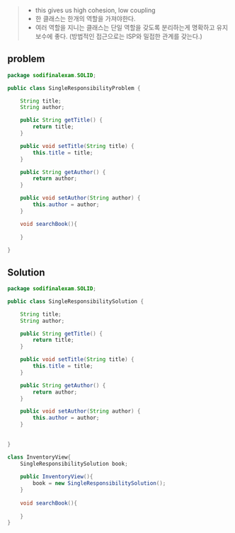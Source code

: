 > - this gives us high cohesion, low coupling 
> - 한 클래스는 한개의 역할을 가져야한다.
> - 여러 역할을 지니는 클래스는 단일 역할을 갖도록 분리하는게 명확하고 유지보수에 좋다. (방법적인 접근으로는 ISP와 밀접한 관계를 갖는다.)

## problem
```java
package sodifinalexam.SOLID;

public class SingleResponsibilityProblem {

    String title;
    String author;

    public String getTitle() {
        return title;
    }

    public void setTitle(String title) {
        this.title = title;
    }

    public String getAuthor() {
        return author;
    }

    public void setAuthor(String author) {
        this.author = author;
    }

    void searchBook(){
        
    }
    
}
```

## Solution
```java
package sodifinalexam.SOLID;

public class SingleResponsibilitySolution {

    String title;
    String author;

    public String getTitle() {
        return title;
    }

    public void setTitle(String title) {
        this.title = title;
    }

    public String getAuthor() {
        return author;
    }

    public void setAuthor(String author) {
        this.author = author;
    }
    
    
}

class InventoryView{
    SingleResponsibilitySolution book;
    
    public InventoryView(){
        book = new SingleResponsibilitySolution();
    }
    
    void searchBook(){
        
    }
}
```

